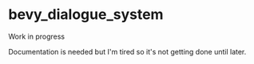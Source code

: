 # bevy_dialogue_system

Work in progress

Documentation is needed but I'm tired so it's not getting done until later.
